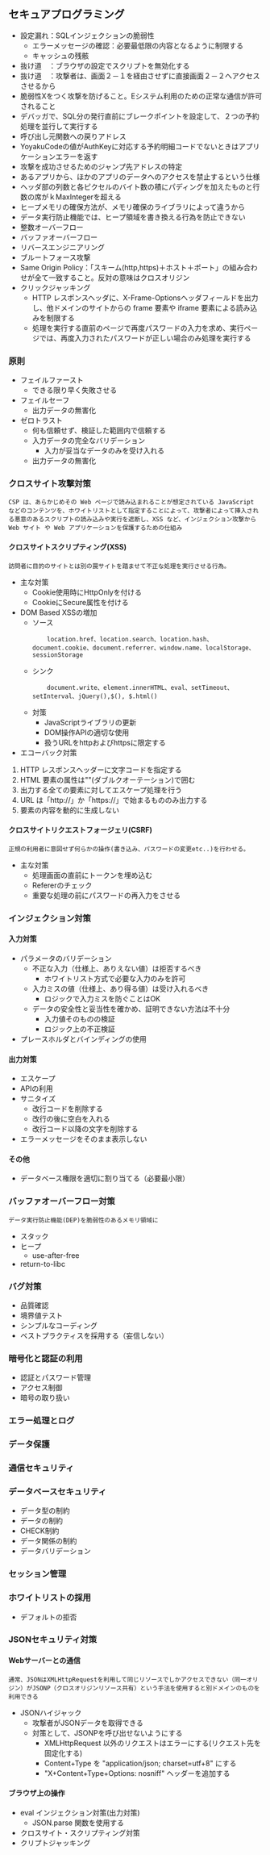 ## セキュアプログラミング
* 設定漏れ：SQLインジェクションの脆弱性
    + エラーメッセージの確認：必要最低限の内容となるように制限する
    + キャッシュの残骸
* 抜け道　：ブラウザの設定でスクリプトを無効化する
* 抜け道　：攻撃者は、画面２－１を経由させずに直接画面２－２へアクセスさせるから 
* 脆弱性Xをつく攻撃を防げること。Eシステム利用のための正常な通信が許可されること
* デバッガで、SQL分の発行直前にブレークポイントを設定して、２つの予約処理を並行して実行する 
* 呼び出し元関数への戻りアドレス 
* YoyakuCodeの値がAuthKeyに対応する予約明細コードでないときはアプリケーションエラーを返す 
* 攻撃を成功させるためのジャンプ先アドレスの特定 
* あるアプリから、ほかのアプリのデータへのアクセスを禁止するという仕様 
* ヘッダ部の列数と各ピクセルのバイト数の積にパディングを加えたものと行数の席がｋMaxIntegerを超える 
* ヒープメモリの確保方法が、メモリ確保のライブラリによって違うから 
* データ実行防止機能では、ヒープ領域を書き換える行為を防止できない 
* 整数オーバーフロー 
* バッファオーバーフロー
* リバースエンジニアリング
* ブルートフォース攻撃
* Same Origin Policy：「スキーム(http,https)＋ホスト＋ポート」の組み合わせが全て一致すること。反対の意味はクロスオリジン
* クリックジャッキング
	+ HTTP レスポンスヘッダに、X-Frame-Optionsヘッダフィールドを出力し、他ドメインのサイトからの frame 要素や iframe 要素による読み込みを制限する
	+ 処理を実行する直前のページで再度パスワードの入力を求め、実行ページでは、再度入力されたパスワードが正しい場合のみ処理を実行する
### 原則
* フェイルファースト
	+ できる限り早く失敗させる
* フェイルセーフ
	+ 出力データの無害化
* ゼロトラスト
	+ 何も信頼せず、検証した範囲内で信頼する
	+ 入力データの完全なバリデーション
		- 入力が妥当なデータのみを受け入れる
	+ 出力データの無害化
### クロスサイト攻撃対策
	CSP は、あらかじめその Web ページで読み込まれることが想定されている JavaScript などのコンテンツを、ホワイトリストとして指定することによって、攻撃者によって挿入される悪意のあるスクリプトの読み込みや実行を遮断し、XSS など、インジェクション攻撃から Web サイト や Web アプリケーションを保護するための仕組み
#### クロスサイトスクリプティング(XSS)
	訪問者に目的のサイトとは別の罠サイトを踏ませて不正な処理を実行させる行為。
* 主な対策
	+ Cookie使用時にHttpOnlyを付ける
	+ CookieにSecure属性を付ける
* DOM Based XSSの増加
	+ ソース
		``` 
			location.href、location.search、location.hash、document.cookie、document.referrer、window.name、localStorage、sessionStorage
		``` 
	+ シンク
		``` 
			document.write、element.innerHTML、eval、setTimeout、setInterval、jQuery(),$(), $.html()
		```
	+ 対策
		- JavaScriptライブラリの更新
		- DOM操作APIの適切な使用
		- 扱うURLをhttpおよびhttpsに限定する
* エコーバック対策
1. HTTP レスポンスヘッダーに文字コードを指定する
2. HTML 要素の属性は""(ダブルクオーテーション)で囲む
3. 出力する全ての要素に対してエスケープ処理を行う
4. URL は「http://」か「https://」で始まるもののみ出力する
5. <script></script> 要素の内容を動的に生成しない

#### クロスサイトリクエストフォージェリ(CSRF)
	正規の利用者に意図せず何らかの操作(書き込み、パスワードの変更etc..)を行わせる。
* 主な対策
	+ 処理画面の直前にトークンを埋め込む
	+ Refererのチェック
	+ 重要な処理の前にパスワードの再入力をさせる

### インジェクション対策
#### 入力対策
* パラメータのバリデーション
	+ 不正な入力（仕様上、ありえない値）は拒否するべき
		- ホワイトリスト方式で必要な入力のみを許可
	+ 入力ミスの値（仕様上、あり得る値）は受け入れるべき
		- ロジックで入力ミスを防ぐことはOK
	+ データの安全性と妥当性を確かめ、証明できない方法は不十分
		- 入力値そのものの検証
		- ロジック上の不正検証
* プレースホルダとバインディングの使用
#### 出力対策
* エスケープ
* APIの利用
* サニタイズ
	+ 改行コードを削除する
	+ 改行の後に空白を入れる
	+ 改行コード以降の文字を削除する
* エラーメッセージをそのまま表示しない
#### その他
* データベース権限を適切に割り当てる（必要最小限）

### バッファオーバーフロー対策
	データ実行防止機能(DEP)を脆弱性のあるメモリ領域に
* スタック
* ヒープ
	+ use-after-free
* return-to-libc
### バグ対策
* 品質確認
* 境界値テスト
* シンプルなコーディング
* ベストプラクティスを採用する（妄信しない）
### 暗号化と認証の利用
* 認証とパスワード管理
* アクセス制御
* 暗号の取り扱い
### エラー処理とログ
### データ保護
### 通信セキュリティ
### データベースセキュリティ
* データ型の制約
* データの制約
* CHECK制約
* データ関係の制約
* データバリデーション
### セッション管理
### ホワイトリストの採用
* デフォルトの拒否
### JSONセキュリティ対策
#### Webサーバーとの通信
	通常、JSONはXMLHttpRequestを利用して同じリソースでしかアクセスできない（同一オリジン）がJSONP（クロスオリジンリソース共有）という手法を使用すると別ドメインのものを利用できる
* JSONハイジャック
	+ 攻撃者がJSONデータを取得できる
	+ 対策として、JSONPを呼び出せないようにする
		- XMLHttpRequest 以外のリクエストはエラーにする(リクエスト先を固定化する)
		- Content+Type を "application/json; charset=utf+8" にする
		- "X+Content+Type+Options: nosniff" ヘッダーを追加する
#### ブラウザ上の操作
* eval インジェクション対策(出力対策)
	+ JSON.parse 関数を使用する
* クロスサイト・スクリプティング対策
* クリプトジャッキング
